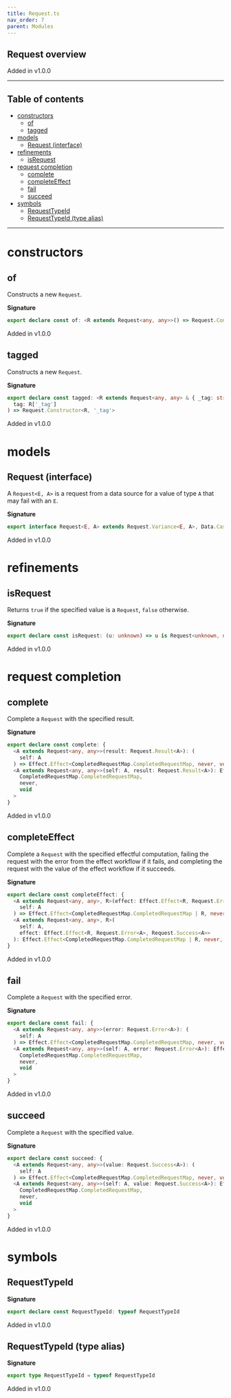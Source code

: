 ```yaml
---
title: Request.ts
nav_order: 7
parent: Modules
---
```


## Request overview

Added in v1.0.0

---

<h2 class="text-delta">Table of contents</h2>

- [constructors](#constructors)
  - [of](#of)
  - [tagged](#tagged)
- [models](#models)
  - [Request (interface)](#request-interface)
- [refinements](#refinements)
  - [isRequest](#isrequest)
- [request completion](#request-completion)
  - [complete](#complete)
  - [completeEffect](#completeeffect)
  - [fail](#fail)
  - [succeed](#succeed)
- [symbols](#symbols)
  - [RequestTypeId](#requesttypeid)
  - [RequestTypeId (type alias)](#requesttypeid-type-alias)

---

# constructors

## of

Constructs a new `Request`.

**Signature**

```ts
export declare const of: <R extends Request<any, any>>() => Request.Constructor<R, never>
```

Added in v1.0.0

## tagged

Constructs a new `Request`.

**Signature**

```ts
export declare const tagged: <R extends Request<any, any> & { _tag: string }>(
  tag: R['_tag']
) => Request.Constructor<R, '_tag'>
```

Added in v1.0.0

# models

## Request (interface)

A `Request<E, A>` is a request from a data source for a value of type `A`
that may fail with an `E`.

**Signature**

```ts
export interface Request<E, A> extends Request.Variance<E, A>, Data.Case {}
```

Added in v1.0.0

# refinements

## isRequest

Returns `true` if the specified value is a `Request`, `false` otherwise.

**Signature**

```ts
export declare const isRequest: (u: unknown) => u is Request<unknown, unknown>
```

Added in v1.0.0

# request completion

## complete

Complete a `Request` with the specified result.

**Signature**

```ts
export declare const complete: {
  <A extends Request<any, any>>(result: Request.Result<A>): (
    self: A
  ) => Effect.Effect<CompletedRequestMap.CompletedRequestMap, never, void>
  <A extends Request<any, any>>(self: A, result: Request.Result<A>): Effect.Effect<
    CompletedRequestMap.CompletedRequestMap,
    never,
    void
  >
}
```

Added in v1.0.0

## completeEffect

Complete a `Request` with the specified effectful computation, failing the
request with the error from the effect workflow if it fails, and completing
the request with the value of the effect workflow if it succeeds.

**Signature**

```ts
export declare const completeEffect: {
  <A extends Request<any, any>, R>(effect: Effect.Effect<R, Request.Error<A>, Request.Success<A>>): (
    self: A
  ) => Effect.Effect<CompletedRequestMap.CompletedRequestMap | R, never, void>
  <A extends Request<any, any>, R>(
    self: A,
    effect: Effect.Effect<R, Request.Error<A>, Request.Success<A>>
  ): Effect.Effect<CompletedRequestMap.CompletedRequestMap | R, never, void>
}
```

Added in v1.0.0

## fail

Complete a `Request` with the specified error.

**Signature**

```ts
export declare const fail: {
  <A extends Request<any, any>>(error: Request.Error<A>): (
    self: A
  ) => Effect.Effect<CompletedRequestMap.CompletedRequestMap, never, void>
  <A extends Request<any, any>>(self: A, error: Request.Error<A>): Effect.Effect<
    CompletedRequestMap.CompletedRequestMap,
    never,
    void
  >
}
```

Added in v1.0.0

## succeed

Complete a `Request` with the specified value.

**Signature**

```ts
export declare const succeed: {
  <A extends Request<any, any>>(value: Request.Success<A>): (
    self: A
  ) => Effect.Effect<CompletedRequestMap.CompletedRequestMap, never, void>
  <A extends Request<any, any>>(self: A, value: Request.Success<A>): Effect.Effect<
    CompletedRequestMap.CompletedRequestMap,
    never,
    void
  >
}
```

Added in v1.0.0

# symbols

## RequestTypeId

**Signature**

```ts
export declare const RequestTypeId: typeof RequestTypeId
```

Added in v1.0.0

## RequestTypeId (type alias)

**Signature**

```ts
export type RequestTypeId = typeof RequestTypeId
```

Added in v1.0.0
